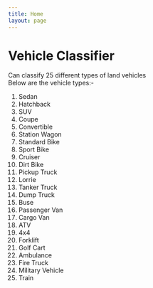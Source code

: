 ```yaml
---
title: Home
layout: page
---
```


# Vehicle Classifier 
Can classify 25 different types of land vehicles <br/>
Below are the vehicle types:- <br/>
1. Sedan
2. Hatchback
3. SUV
4. Coupe
5. Convertible
6. Station Wagon
7. Standard Bike
8. Sport Bike
9. Cruiser
10. Dirt Bike
11. Pickup Truck
12. Lorrie
13. Tanker Truck
14. Dump Truck
15. Buse
16. Passenger Van
17. Cargo Van
18. ATV
19. 4x4
20. Forklift
21. Golf Cart
22. Ambulance
23. Fire Truck
24. Military Vehicle
25. Train